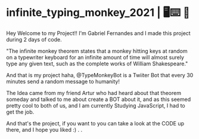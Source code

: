 # infinite_typing_monkey_2021 | 🖥️⌨️ 🐒

Hey Welcome to my Project!! I'm Gabriel Fernandes and I made this project during 2 days of code.

"The infinite monkey theorem states that a monkey hitting keys at random on a typewriter keyboard for an infinite amount of time
              will almost surely type any given text, such as the complete works of William Shakespeare."
              
              
And that is my project haha, @TypeMonkeyBot is a Twiiter Bot that every 30 minutes send a random message to humanity!

The Idea came from my friend Artur who had heard about that theorem someday and talked to me about create a BOT about it, 
and as this seemed pretty cool to both of us, and I am currently Studying JavaScript, I had to get the job.

And that's the project, if you want to you can take a look at the CODE up there, and I hope you liked :) .
.
